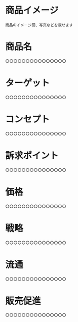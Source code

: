 # 商品イメージ

`商品のイメージ図、写真などを載せます`


# 商品名
○○○○○○○○○○○○○○○

# ターゲット
○○○○○○○○○○○○○○○

# コンセプト
○○○○○○○○○○○○○○○

# 訴求ポイント
○○○○○○○○○○○○○○○

# 価格
○○○○○○○○○○○○○○○

# 戦略
○○○○○○○○○○○○○○○

# 流通
○○○○○○○○○○○○○○○

# 販売促進
○○○○○○○○○○○○○○○